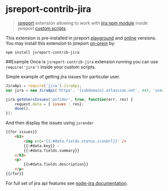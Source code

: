 # jsreport-contrib-jira

> [jsreport](https://github.com/jsreport/jsreport) extension allowing to work with [jira npm module](https://github.com/steves/node-jira) inside jsreport [custom scripts](http://jsreport.net/learn/scripts).

This extension is pre-installed in jsreport [playground](http://jsreport.net/playground) and [online](http://jsreport.net/online) versions. You may install this extension to jsreport [on-prem](http://jsreport.net/on-prem) by:
```
npm install jsreport-contrib-jira
```

##Example
Once is `jsreport-contrib-jira` extension running you can use `require('jira')` inside your custom scripts.

Simple example of getting jira issues for particular user.

```javascript
JiraApi = require('jira').JiraApi;
var jira = new JiraApi('https', '[subdomain].atlassian.net', 443, 'username', 'password', '2');

jira.getUsersIssues('pofider', true, function(err, res) {
    request.data = { issues : res};
    done();    
});
```

And then display the issues using `jsrender`
```html
{{for issues}}
    <h3>
        <img src='{{:#data.fields.status.iconUrl}}' /> 
        {{:#data.key}} - 
        {{:#data.fields.summary}}
    </h3>
    <p>
        {{>#data.fields.description}}
    </p>
{{/for}}
```

For full set of jira api features see [node-jira documentation](https://github.com/steves/node-jira).